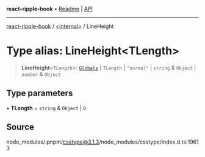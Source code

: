 **react-ripple-hook** • [Readme](../../README.md) \| [API](../../globals.md)

***

[react-ripple-hook](../../README.md) / [\<internal\>](../README.md) / LineHeight

# Type alias: LineHeight\<TLength\>

> **LineHeight**\<`TLength`\>: [`Globals`](Globals.md) \| `TLength` \| `"normal"` \| `string` & `Object` \| `number` & `Object`

## Type parameters

• **TLength** = `string` & `Object` \| `0`

## Source

node\_modules/.pnpm/csstype@3.1.3/node\_modules/csstype/index.d.ts:19613
